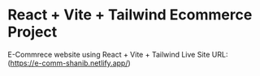# React + Vite + Tailwind Ecommerce Project

E-Commrece website using React + Vite + Tailwind Live Site URL: (https://e-comm-shanib.netlify.app/)

